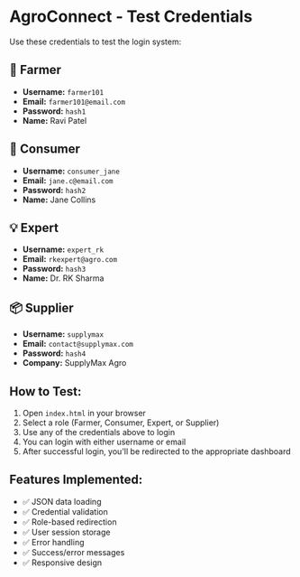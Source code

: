 # AgroConnect - Test Credentials

Use these credentials to test the login system:

## 🌾 Farmer
- **Username:** `farmer101`
- **Email:** `farmer101@email.com`
- **Password:** `hash1`
- **Name:** Ravi Patel

## 🛒 Consumer
- **Username:** `consumer_jane`
- **Email:** `jane.c@email.com`
- **Password:** `hash2`
- **Name:** Jane Collins

## 💡 Expert
- **Username:** `expert_rk`
- **Email:** `rkexpert@agro.com`
- **Password:** `hash3`
- **Name:** Dr. RK Sharma

## 📦 Supplier
- **Username:** `supplymax`
- **Email:** `contact@supplymax.com`
- **Password:** `hash4`
- **Company:** SupplyMax Agro

## How to Test:
1. Open `index.html` in your browser
2. Select a role (Farmer, Consumer, Expert, or Supplier)
3. Use any of the credentials above to login
4. You can login with either username or email
5. After successful login, you'll be redirected to the appropriate dashboard

## Features Implemented:
- ✅ JSON data loading
- ✅ Credential validation
- ✅ Role-based redirection
- ✅ User session storage
- ✅ Error handling
- ✅ Success/error messages
- ✅ Responsive design